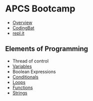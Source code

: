 # APCS Bootcamp 

* [Overview](https://docs.google.com/presentation/d/e/2PACX-1vR5p-eQLWNzIIYgSISUd4zwLQQcKNIrL5-GzYH_Q5ZV0HohtWHQrRd_6g03HHGze-Sz8s7_ES_P2fQG/pub?start=false&loop=false&delayms=3000)
* [CodingBat](https://codingbat.com)
* [repl.it](https://repl.it)

## Elements of Programming
* Thread of control
* [Variables](./variables)
* Boolean Expressions
* [Conditionals](./conditionals)
* [Loops](./loops)
* [Functions](./functions)
* [Strings](./strings)